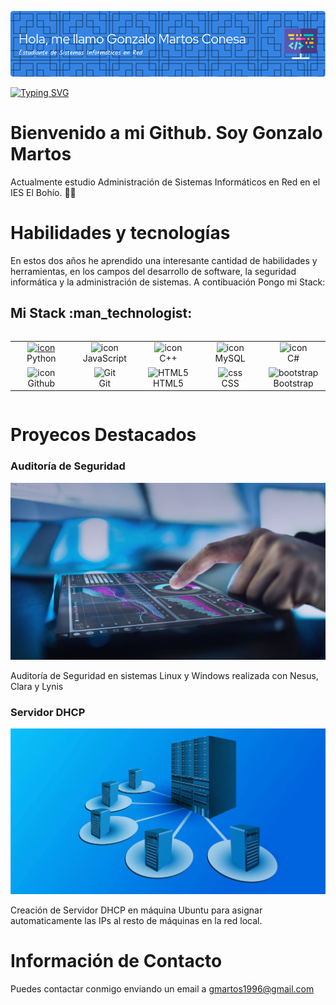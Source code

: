 ![Header](./img/gonzalo_header.png)

[![Typing SVG](https://readme-typing-svg.demolab.com?font=Fira+Code&pause=1000&color=6B2EF7&width=435&lines=S%C3%A9+la+mejor+versi%C3%B3n+de+t%C3%AD+mismo)](https://git.io/typing-svg)

# Bienvenido a mi Github. Soy Gonzalo Martos 

Actualmente estudio Administración de Sistemas Informáticos en Red en el IES El Bohío. 🙆‍♂️

# Habilidades y tecnologías

En estos dos años he aprendido una interesante cantidad de habilidades y herramientas, en los campos del desarrollo de software, la seguridad informática y la administración de sistemas. A contibuación Pongo mi Stack:



<h2>Mi Stack :man_technologist:</h2>
<div style="display: flex; align-items: flex-start; align: center">
<table align="center">
  <tr>
    </td>
    <td align="center" width="96">
      <a href="#macropower-tech">
        <img src="https://techstack-generator.vercel.app/python-icon.svg" alt="icon" width="65" height="65" />
      </a>
      <br>Python
    </td>
    <td align="center" width="96">
        <img src="https://techstack-generator.vercel.app/js-icon.svg" alt="icon" width="65" height="65" />
      <br>JavaScript
    </td>
    <td align="center" width="96">
        <img src="https://techstack-generator.vercel.app/cpp-icon.svg" alt="icon" width="65" height="65" />
      <br>C++
    </td>
    <td align="center" width="96">
        <img src="https://techstack-generator.vercel.app/mysql-icon.svg" alt="icon" width="65" height="65" />
      <br>MySQL
    </td>
    <td align="center" width="96">
        <img src="https://techstack-generator.vercel.app/csharp-icon.svg" alt="icon" width="65" height="65" />
      <br>C#
    </td>
  </tr>
  <tr>
    <td align="center" width="96">
        <img src="https://techstack-generator.vercel.app/github-icon.svg" alt="icon" width="65" height="65" />
      <br>Github
    </td>
    <td align="center" width="96"> 
        <img src="https://user-images.githubusercontent.com/25181517/192108372-f71d70ac-7ae6-4c0d-8395-51d8870c2ef0.png" width="48" height="48" alt="Git" />
      <br>Git
    </td>
    <td align="center"  width="96">
        <img src="https://skillicons.dev/icons?i=html" width="48" height="48" alt="HTML5" />
      <br>HTML5
    </td>
    <td align="center" width="96">
        <img src="https://skillicons.dev/icons?i=css" width="48" height="48" alt="css" />
      <br>CSS
    </td>
    <td align="center"  width="96">
        <img src="https://skillicons.dev/icons?i=bootstrap" width="48" height="48" alt="bootstrap" />
      <br>Bootstrap
    </td>
    </tr>
    </table>
    </div>


# Proyecos Destacados

### Auditoría de Seguridad

![auditoria](./img/auditoria.jpg)

Auditoría de Seguridad en sistemas Linux y Windows realizada con Nesus, Clara y Lynis


### Servidor DHCP

![dhcp](./img/dhct.jpg)

Creación de Servidor DHCP en máquina Ubuntu para asignar automaticamente las IPs al resto de máquinas en la red local.


# Información de Contacto

Puedes contactar conmigo enviando un email a [gmartos1996@gmail.com](mailto:gmartos1996@gmail.com)

